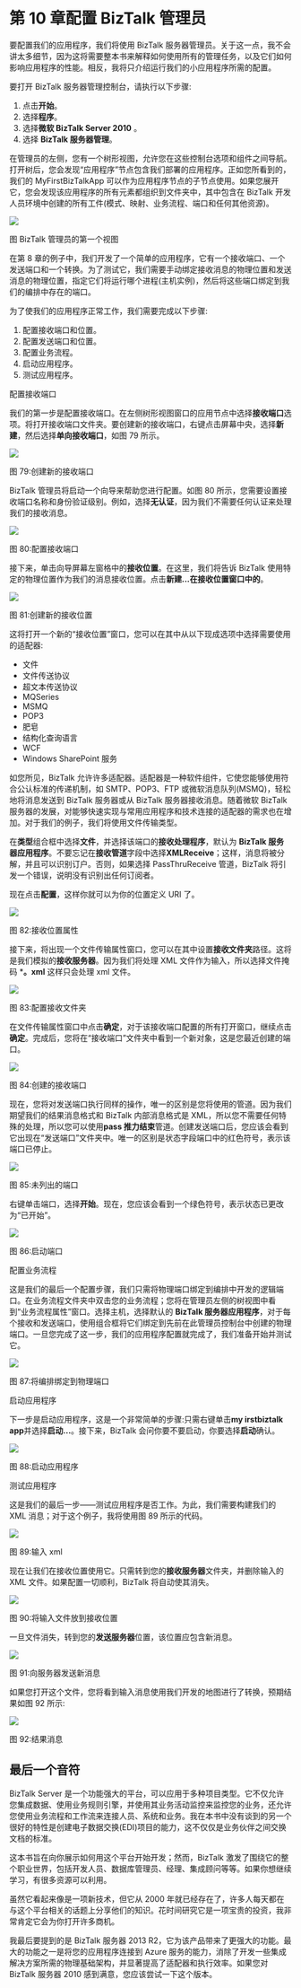 # 第 10 章配置 BizTalk 管理员

要配置我们的应用程序，我们将使用 BizTalk 服务器管理员。关于这一点，我不会讲太多细节，因为这将需要整本书来解释如何使用所有的管理任务，以及它们如何影响应用程序的性能。相反，我将只介绍运行我们的小应用程序所需的配置。

要打开 BizTalk 服务器管理控制台，请执行以下步骤:

1.  点击**开始**。
2.  选择**程序**。
3.  选择**微软 BizTalk Server 2010** 。
4.  选择 **BizTalk 服务器管理**。

在管理员的左侧，您有一个树形视图，允许您在这些控制台选项和组件之间导航。打开树后，您会发现“应用程序”节点包含我们部署的应用程序。正如您所看到的，我们的 MyFirstBizTalkApp 可以作为应用程序节点的子节点使用。如果您展开它，您会发现该应用程序的所有元素都组织到文件夹中，其中包含在 BizTalk 开发人员环境中创建的所有工件(模式、映射、业务流程、端口和任何其他资源)。

![](../Images/image182.png)

图 BizTalk 管理员的第一个视图

在第 8 章的例子中，我们开发了一个简单的应用程序，它有一个接收端口、一个发送端口和一个转换。为了测试它，我们需要手动绑定接收消息的物理位置和发送消息的物理位置，指定它们将运行哪个进程(主机实例)，然后将这些端口绑定到我们的编排中存在的端口。

为了使我们的应用程序正常工作，我们需要完成以下步骤:

1.  配置接收端口和位置。
2.  配置发送端口和位置。
3.  配置业务流程。
4.  启动应用程序。
5.  测试应用程序。

配置接收端口

我们的第一步是配置接收端口。在左侧树形视图窗口的应用节点中选择**接收端口**选项。将打开接收端口文件夹。要创建新的接收端口，右键点击屏幕中央，选择**新建**，然后选择**单向接收端口**，如图 79 所示。

![](../Images/image183.jpg)

图 79:创建新的接收端口

BizTalk 管理员将启动一个向导来帮助您进行配置。如图 80 所示，您需要设置接收端口名称和身份验证级别。例如，选择**无认证**，因为我们不需要任何认证来处理我们的接收消息。

![](../Images/image184.png)

图 80:配置接收端口

接下来，单击向导屏幕左窗格中的**接收位置**。在这里，我们将告诉 BizTalk 使用特定的物理位置作为我们的消息接收位置。点击**新建...在接收位置窗口中的**。

![](../Images/image186.png)

图 81:创建新的接收位置

这将打开一个新的“接收位置”窗口，您可以在其中从以下现成选项中选择需要使用的适配器:

*   文件
*   文件传送协议
*   超文本传送协议
*   MQSeries
*   MSMQ
*   POP3
*   肥皂
*   结构化查询语言
*   WCF
*   Windows SharePoint 服务

如您所见，BizTalk 允许许多适配器。适配器是一种软件组件，它使您能够使用符合公认标准的传递机制，如 SMTP、POP3、FTP 或微软消息队列(MSMQ)，轻松地将消息发送到 BizTalk 服务器或从 BizTalk 服务器接收消息。随着微软 BizTalk 服务器的发展，对能够快速实现与常用应用程序和技术连接的适配器的需求也在增加。对于我们的例子，我们将使用文件传输类型。

在**类型**组合框中选择**文件**，并选择该端口的**接收处理程序**，默认为 **BizTalk 服务器应用程序**。不要忘记在**接收管道**字段中选择**XMLReceive**；这样，消息将被分解，并且可以识别订户。否则，如果选择 PassThruReceive 管道，BizTalk 将引发一个错误，说明没有识别出任何订阅者。

现在点击**配置**，这样你就可以为你的位置定义 URI 了。

![](../Images/image187.png)

图 82:接收位置属性

接下来，将出现一个文件传输属性窗口，您可以在其中设置**接收文件夹**路径。这将是我们模拟的**接收服务器**。因为我们将处理 XML 文件作为输入，所以选择文件掩码 ***。xml** 这样只会处理 xml 文件。

![](../Images/image188.png)

图 83:配置接收文件夹

在文件传输属性窗口中点击**确定**，对于该接收端口配置的所有打开窗口，继续点击**确定**。完成后，您将在“接收端口”文件夹中看到一个新对象，这是您最近创建的端口。

![](../Images/image189.png)

图 84:创建的接收端口

现在，您将对发送端口执行同样的操作，唯一的区别是您将使用的管道。因为我们期望我们的结果消息格式和 BizTalk 内部消息格式是 XML，所以您不需要任何特殊的处理，所以您可以使用**pass 推力结束**管道。创建发送端口后，您应该会看到它出现在“发送端口”文件夹中。唯一的区别是状态字段端口中的红色符号，表示该端口已停止。

![](../Images/image190.png)

图 85:未列出的端口

右键单击端口，选择**开始**。现在，您应该会看到一个绿色符号，表示状态已更改为“已开始”。

![](../Images/image191.png)

图 86:启动端口

配置业务流程

这是我们的最后一个配置步骤，我们只需将物理端口绑定到编排中开发的逻辑端口。在业务流程文件夹中双击您的业务流程；您将在管理员左侧的树视图中看到“业务流程属性”窗口。选择主机，选择默认的 **BizTalk 服务器应用程序**，对于每个接收和发送端口，使用组合框将它们绑定到先前在此管理员控制台中创建的物理端口。一旦您完成了这一步，我们的应用程序配置就完成了，我们准备开始并测试它。

![](../Images/image192.png)

图 87:将编排绑定到物理端口

启动应用程序

下一步是启动应用程序，这是一个非常简单的步骤:只需右键单击**my irstbiztalk app**并选择**启动...**。接下来，BizTalk 会问你要不要启动，你要选择**启动**确认。

![](../Images/image193.png)

图 88:启动应用程序

测试应用程序

这是我们的最后一步——测试应用程序是否工作。为此，我们需要构建我们的 XML 消息；对于这个例子，我将使用图 89 所示的代码。

![](../Images/image194.jpg)

图 89:输入 xml

现在让我们在接收位置使用它。只需转到您的**接收服务器**文件夹，并删除输入的 XML 文件。如果配置一切顺利，BizTalk 将自动使其消失。

![](../Images/image195.png)

图 90:将输入文件放到接收位置

一旦文件消失，转到您的**发送服务器**位置，该位置应包含新消息。

![](../Images/image196.png)

图 91:向服务器发送新消息

如果您打开这个文件，您将看到输入消息使用我们开发的地图进行了转换，预期结果如图 92 所示:

![](../Images/image197.png)

图 92:结果消息

## 最后一个音符

BizTalk Server 是一个功能强大的平台，可以应用于多种项目类型。它不仅允许您集成数据、使用业务规则引擎，并使用其业务活动监控来监控您的业务，还允许您使用业务流程和工作流来连接人员、系统和业务。我在本书中没有谈到的另一个很好的特性是创建电子数据交换(EDI)项目的能力，这不仅仅是业务伙伴之间交换文档的标准。

这本书旨在向你展示如何用这个平台开始开发；然而，BizTalk 激发了围绕它的整个职业世界，包括开发人员、数据库管理员、经理、集成顾问等等。如果你想继续学习，有很多资源可以利用。

虽然它看起来像是一项新技术，但它从 2000 年就已经存在了，许多人每天都在与这个平台相关的话题上分享他们的知识。花时间研究它是一项宝贵的投资，我非常肯定它会为你打开许多商机。

我最后要提到的是 BizTalk 服务器 2013 R2，它为该产品带来了更强大的功能。最大的功能之一是将您的应用程序连接到 Azure 服务的能力，消除了开发一些集成解决方案所需的物理基础架构，并显著提高了适配器和执行效率。如果您对 BizTalk 服务器 2010 感到满意，您应该尝试一下这个版本。